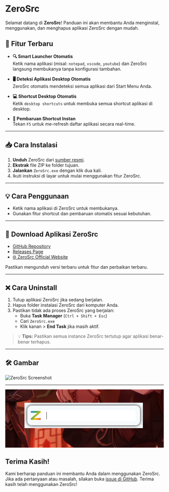 # ZeroSrc

Selamat datang di **ZeroSrc**! Panduan ini akan membantu Anda menginstal, menggunakan, dan menghapus aplikasi ZeroSrc dengan mudah.

## 🚀 Fitur Terbaru

- **🔍 Smart Launcher Otomatis**  
  Ketik nama aplikasi (misal: `notepad`, `vscode`, `youtube`) dan ZeroSrc langsung membukanya tanpa konfigurasi tambahan.

- **🖥️ Deteksi Aplikasi Desktop Otomatis**  
  ZeroSrc otomatis mendeteksi semua aplikasi dari Start Menu Anda.

- **💻 Shortcut Desktop Otomatis**  
  Ketik `desktop shortcuts` untuk membuka semua shortcut aplikasi di desktop.

- **🔄 Pembaruan Shortcut Instan**  
  Tekan `F5` untuk me-refresh daftar aplikasi secara real-time.

---

## 📥 Cara Instalasi

1. **Unduh** ZeroSrc dari [sumber resmi](https://github.com/faizinuha/ZeroSrc/Release).
2. **Ekstrak** file ZIP ke folder tujuan.
3. **Jalankan** `ZeroSrc.exe` dengan klik dua kali.
4. Ikuti instruksi di layar untuk mulai menggunakan fitur ZeroSrc.

---

## 💡 Cara Penggunaan

- Ketik nama aplikasi di ZeroSrc untuk membukanya.
- Gunakan fitur shortcut dan pembaruan otomatis sesuai kebutuhan.

---

## 🔗 Download Aplikasi ZeroSrc

- [GitHub Repository](https://github.com/faizinuha/ZeroSrc)
- [Releases Page](https://github.com/faizinuha/ZeroSrc/releases)
- [🌐 ZeroSrc Official Website](https://faizinuha.github.io/ZeroSrc/)

Pastikan mengunduh versi terbaru untuk fitur dan perbaikan terbaru.

---

## ❌ Cara Uninstall

1. Tutup aplikasi ZeroSrc jika sedang berjalan.
2. Hapus folder instalasi ZeroSrc dari komputer Anda.
3. Pastikan tidak ada proses ZeroSrc yang berjalan:
   - Buka **Task Manager** (`Ctrl + Shift + Esc`)
   - Cari `ZeroSrc.exe`
   - Klik kanan > **End Task** jika masih aktif.

> 💡 **Tips:** Pastikan semua instance ZeroSrc tertutup agar aplikasi benar-benar terhapus.

---
## 🛠️ Gambar
<!-- Gambar ini menunjukkan tampilan ZeroSrc -->

<img src="Altspace_setup/favicon.ico" alt="ZeroSrc Screenshot" width="100">
<div align="center">

---

<img src="assets/Presen.png" alt="ZeroSrc Screenshot" width="600">
</div>

## Terima Kasih!
Kami berharap panduan ini membantu Anda dalam menggunakan ZeroSrc. Jika ada pertanyaan atau masalah, silakan buka [issue di GitHub](https://github.com/faizinuha/ZeroSrc/issues).
Terima kasih telah menggunakan ZeroSrc!